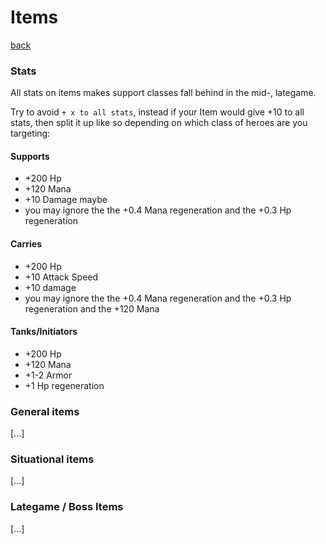 # Items

[back](../README.md)

### Stats
All stats on items makes support classes fall behind in the mid-, lategame.

Try to avoid `+ x to all stats`, instead if your Item would give +10 to all stats, 
then split it up like so depending on which class of heroes are you targeting:

#### Supports
- +200 Hp
- +120 Mana
- +10 Damage maybe 
- you may ignore the the +0.4 Mana regeneration and the +0.3 Hp regeneration

#### Carries
- +200 Hp
- +10 Attack Speed
- +10 damage
- you may ignore the the +0.4 Mana regeneration and the +0.3 Hp regeneration and the +120 Mana

#### Tanks/Initiators
- +200 Hp
- +120 Mana
- +1-2 Armor
- +1 Hp regeneration

### General items

[...]

### Situational items

[...]

### Lategame / Boss Items

[...]
